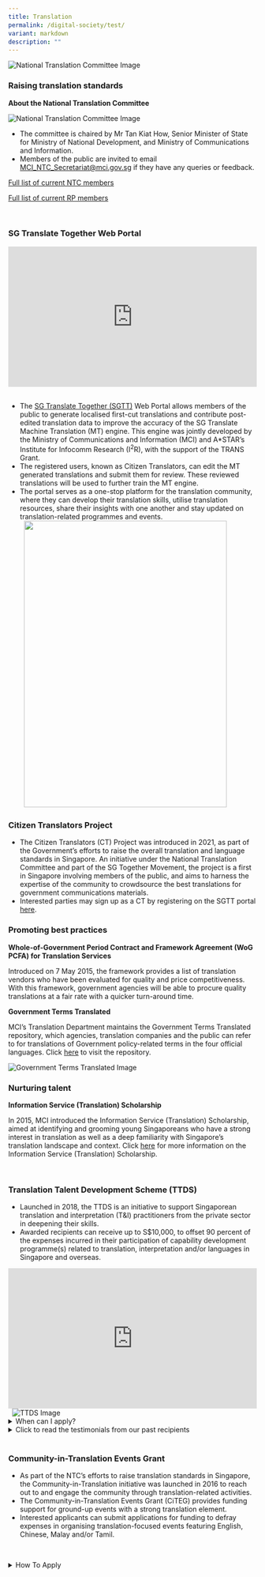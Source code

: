 ```yaml
---
title: Translation
permalink: /digital-society/test/
variant: markdown
description: ""
---
```

<img alt="National Translation Committee Image" src="https://www.mci.gov.sg/images/TD/updated%20ifg%201_ntc%20banner_mci%20website%20revamp%202023.png">
&nbsp;
<section id="raising-translation-standards">
	<h3>Raising translation standards</h3>

<p><strong>About the National Translation Committee</strong></p>

<img alt="National Translation Committee Image" src="https://www.mci.gov.sg/images/TD/updated%20ifg%202_ntc%20and%20rp%20ifg_mci%20website%20revamp%202023.png">

<ul>
<li>The committee is chaired by Mr Tan Kiat How, Senior Minister of State for Ministry of National Development, and Ministry of Communications and Information.</li>
<li>Members of the public are invited to email <a href="mailto:MCI_NTC_Secretariat@mci.gov.sg">MCI_NTC_Secretariat@mci.gov.sg</a> if they have any queries or feedback.</li>
</ul>

<p><a href="https://www.mci.gov.sg/files/Translation/full_list_of_6th_term_ntc_members__29_feb_2024.pdf">Full list of current NTC members</a></p>
<p><a href="https://www.mci.gov.sg/files/Translation/ntc%20-%20resource%20panels%205th%20term%20cvs%20(as%20of%2018%20sep%202023).pdf">Full list of current RP members</a></p>&nbsp;
</section>
	
<section id="sgtt-web-portal">
	<h3>SG Translate Together Web Portal</h3>

<div style="position:relative;padding-top:56.25%;"> <iframe style="position:absolute;top:0;left:0;width:100%;height:100%;" align="center" allowfullscreen="" allow="accelerometer; autoplay; clipboard-write; encrypted-media; gyroscope; picture-in-picture" frameborder="0" title="YouTube video player" src="https://www.youtube.com/embed/-OYRSf0Kx\_Y" height="315" width="560"></iframe> </div>
&nbsp;
<ul>
<li>The <a href="https://www.sgtranslatetogether.gov.sg/">SG Translate Together (SGTT)</a> Web Portal allows members of the public to generate localised first-cut translations and contribute post-edited translation data to improve the accuracy of the SG Translate Machine Translation (MT) engine. This engine was jointly developed by the Ministry of Communications and Information (MCI) and A*STAR’s Institute for Infocomm Research (I<sup>2</sup>R), with the support of the TRANS Grant. </li>
<li>The registered users, known as Citizen Translators, can edit the MT generated translations and submit them for review. These reviewed translations will be used to further train the MT engine.</li>
<li>The portal serves as a one-stop platform for the translation community, where they can develop their translation skills, utilise translation resources, share their insights with one another and stay updated on translation-related programmes and events.</li>
&nbsp;
<img src="https://www.mci.gov.sg/images/TD/sgtt%20edm.jpg" style="height:580px; width:411px;">
&nbsp;
</ul></section>

<section id="citizens-translators-project">
	<h3>Citizen Translators Project</h3>

<ul>
<li>The Citizen Translators (CT) Project was introduced in 2021, as part of the Government’s efforts to raise the overall translation and language standards in Singapore. An initiative under the National Translation Committee and part of the SG Together Movement, the project is a first in Singapore involving members of the public, and aims to harness the expertise of the community to crowdsource the best translations for government communications materials. </li>
<li>Interested parties may sign up as a CT by registering on the SGTT portal <a href="https://www.sgtranslatetogether.gov.sg/">here</a>.</li>
</ul></section>

<section id="promoting-best-practices">
	<h3>Promoting best practices</h3>
	
<p><strong>Whole-of-Government Period Contract and Framework Agreement (WoG PCFA) for Translation Services</strong></p>

<p>Introduced on 7 May 2015, the framework provides a list of translation vendors who have been evaluated for quality and price competitiveness. With this framework, government agencies will be able to procure quality translations at a fair rate with a quicker turn-around time.</p>

<p><strong>Government Terms Translated</strong></p>

<p>MCI’s Translation Department maintains the Government Terms Translated repository, which agencies, translation companies and the public can refer to for translations of Government policy-related terms in the four official languages. Click&nbsp;<a href="https://www.translatedterms.gov.sg/">here</a> to visit the repository.</p>

<img alt="Government Terms Translated Image" src="https://www.mci.gov.sg/images/TD/updated%20ifg%203_gtt%20ifg_mci%20website%20revamp%202023.png">
&nbsp;
</section>

<section id="nurturing-talent">
	<h3>Nurturing talent</h3>

<p><strong>Information Service (Translation) Scholarship</strong></p>

<p>In 2015, MCI introduced the Information Service (Translation) Scholarship, aimed at identifying and grooming young Singaporeans who have a strong interest in translation as well as a deep familiarity with Singapore’s translation landscape and context. Click <a href="https://www.mci.gov.sg/join-us/scholarship/overview/">here</a> for more information on the Information Service (Translation) Scholarship. </p>
&nbsp;
</section>

<section id="translation-talent-development-scheme">
	<h3>Translation Talent Development Scheme (TTDS)</h3>
	
<ul>
<li>Launched in 2018, the TTDS is an initiative to support Singaporean translation and interpretation (T&amp;I) practitioners from the private sector in deepening their skills.</li>
<li>Awarded recipients can receive up to S$10,000, to offset 90 percent of the expenses incurred in their participation of capability development programme(s) related to translation, interpretation and/or languages in Singapore and overseas.</li>
</ul>

<div style="position:relative;padding-top:56.25%;"> <iframe style="position:absolute;top:0;left:0;width:100%;height:100%;" align="center" allowfullscreen="" allow="accelerometer; autoplay; clipboard-write; encrypted-media; gyroscope; picture-in-picture" frameborder="0" title="YouTube video player" src="https://www.youtube.com/embed/fnbfRZbJQto" height="315" width="560"></iframe> </div>
&nbsp;
<img alt="TTDS Image" src="https://www.mci.gov.sg/images/TD/ttds%20brochure.png">

<style>  
  details {  
    border: 1px solid #ccc;  
    background-color: #f9f9f9;  
    border-radius: 4px;  
    padding: 10px;  
    margin-bottom: 10px;  
  }  

  summary {  
    font-weight: bold;  
    cursor: pointer;  
  }  
</style> &nbsp;

<details> &nbsp;
<summary>When can I apply?</summary>
<br>
We accept applications from 1 April to 30 June (both dates inclusive) each year.
<br><br>
More information will be available at a later date.
<br><br>
<a href="https://go.gov.sg/ttds-enquiry">TTDS Enquiry Form</a>
<br><br>
</details>

<details> &nbsp;
&nbsp;<summary>Click to read the testimonials from our past recipients</summary> &nbsp;

<br>
<div style="display: flex;"> <img style="width: 50%; max-width: 100%; height: auto;" alt="Image 1" src="/images/TD/ttds%20testimonial%20image%201.png"> <img style="width: 50%; max-width: 100%; height: auto;" alt="Image 2" src="/images/TD/ttds%20testimonial%20image%202.png"> </div>

<div style="display: flex;"> <img style="width: 50%; max-width: 100%; height: auto;" alt="Image 1" src="/images/TD/ttds%20testimonial%20image%203.png"> <img style="width: 50%; max-width: 100%; height: auto;" alt="Image 2" src="/images/TD/ttds%20testimonial%20image%204.png"> </div>

<div style="display: flex;"> <img style="width: 50%; max-width: 100%; height: auto;" alt="Image 1" src="/images/TD/ttds%20testimonial%20image%205.png"> <img style="width: 50%; max-width: 100%; height: auto;" alt="Image 2" src="/images/TD/ttds%20testimonial%20image%206.png"> </div>

</details>
</section>
&nbsp;
<section id="community-in-translation-events-grant">
	<h3>Community-in-Translation Events Grant</h3>
	
<ul>
<li>As part of the NTC’s efforts to raise translation standards in Singapore, the Community-in-Translation initiative was launched in 2016 to reach out to and engage the community through translation-related activities.</li>
<li>The Community-in-Translation Events Grant (CiTEG) provides funding support for ground-up events with a strong translation element.</li>
<li>Interested applicants can submit applications for funding to defray expenses in organising translation-focused events featuring English, Chinese, Malay and/or Tamil.</li>
</ul>
<style>  
  details {  
    border: 1px solid #ccc;  
    background-color: #f9f9f9;  
    border-radius: 4px;  
    padding: 10px;  
    margin-bottom: 10px;  
  }  

  summary {  
    font-weight: bold;  
    cursor: pointer;  
  }  
</style> &nbsp;
<details> &nbsp;
&nbsp;<summary>How To Apply</summary>&nbsp;
<br>
Current and upcoming application cycles:
<br>
<title>Table Example</title> &nbsp;
<table><thead><tr><th>Application period</th><th>For proposed events which start in</th></tr></thead><tbody><tr><td>1 February 2024 to 31 March 2024</td><td>July 2024 to December 2024</td></tr><tr><td>1 August 2024 to 30 September 2024</td><td>January 2025 to June 2025</td></tr></tbody></table>
<br>
For more information, please refer to:
<br><br>
<title>Table Example</title>
	
<table>
	<thead>
		<tr>
			<th>CiTEG Enquiry Form</th>
			<th>CiTEG Application Guide</th>
			<th>CiTEG Application Form</th>
		</tr>
	</thead>
	<tbody>
		<tr>
			<td><a href="https://go.gov.sg/citeg-enquiry">Enquiry Form</a></td>
			<td><a href="/files/Translation/CiTEG\_Application\_Guide\_caa\_21\_Sep\_2023.pdf">Application Guide</a></td>
			<td><a href="/files/Translation/citeg%20application%20form%20(updated%2030%20apr%202021).pdf">Application Form</a></td>
</tr>
</tbody>
</table><br><br>
</details>
</section>